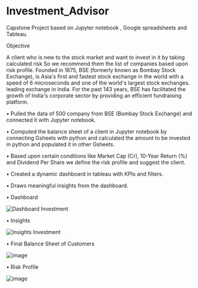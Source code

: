 # Investment_Advisor
Capstone Project based on Jupyter notebook , Google spreadsheets and Tableau.

Objective 

A client who is new to the stock market and want to invest in it by taking calculated risk So we recommend them the list of companies based upon risk profile.
Founded in 1875, BSE (formerly known as Bombay Stock Exchange), is Asia's first and fastest stock exchange in the world with a speed of 6 microseconds and one of the world's largest stock exchanges. leading exchange in India. For the past 143 years, BSE has facilitated the growth of India's corporate sector by providing an efficient fundraising platform.

•	Pulled the data of 500 company from BSE (Bombay Stock Exchange) and connected it with Jupyter notebook.

•	Computed the balance sheet of a client in Jupyter notebook by connecting Gsheets with python and calculated the amount to be invested in python and populated it in other Gsheets. 

•	Based upon certain conditions like Market Cap (Cr), 10-Year Return (%) and Dividend Per Share we define the risk profile and suggest the client. 

•	Created a dynamic dashboard in tableau with KPIs and filters.

•	Draws meaningful insights from the dashboard.  


• Dashboard

![Dashboard Investment](https://user-images.githubusercontent.com/109148401/203834201-9aa17ac7-8034-4715-a884-81651c9be7fa.png)

• Insights 

![Insights Investment](https://user-images.githubusercontent.com/109148401/203834492-ffb8c5ea-13f5-44ea-8465-39195f6dcdcb.png)

• Final Balance Sheet of Customers 

![image](https://user-images.githubusercontent.com/109148401/203834805-daa15619-bdc1-4611-b88b-d743c30fea93.png)



• Risk Profile
 
![image](https://user-images.githubusercontent.com/109148401/203834901-dc73ca7b-d73a-4b92-88f9-202d36a2ae28.png)



